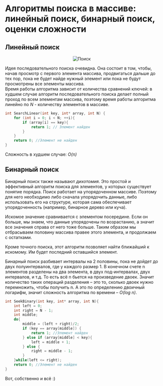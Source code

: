 # Алгоритмы поиска в массиве: линейный поиск, бинарный поиск, оценки сложности
## Линейный поиск

<p align="center">
<img src="SearchArray/images/Поиск.jpg" alt="Поиск" title="Поиск">
</p>

  Идея последовательного поиска очевидна. Она состоит в том, чтобы,
начав просмотр с первого элемента массива, продвигаться дальше
до тех пор, пока не будет найде нужный элемент или пока не будут
просмотрены все элементы массива.<br/>
  Время работы алгоритма зависит от количества сравнений ключей: в
худшем случае алгоритм последовательного поиска делает полный проход
по всем элементам массива, поэтому время работы алгоритма линейно 
по *N* - количеству элементов в массиве.
```C
int SearchLinear(int key, int* array, int N) {
	for (int i = 0; i < N; ++i){
		if (array[i] == key){
			return 1; // Элемент найден
		}
	}
	return 0; //Элемент не найден
}
```
Сложность в худшем случае: *O(n)*

## Бинарный поиск
Бинарный поиск также называют *дихотомия*. 
Это простой и эффективный алгоритм поиска для элементов, у которых существует понятие порядка. 
Поиск работает на упорядоченном массиве. 
Поэтому для него необходимо либо сначала упорядочить данные, либо использовать его на структуре, которая сама обеспечивает упорядоченность (например, бинарное дерево или куча).

Искомое значение сравнивается с элементом посередине. 
Если он больше, мы знаем, что данные упорядочены по возрастанию, а значит все значения справа от него тоже больше. 
Таким образом мы отбрасываем половину массива правее этого элемента, и продолжаем с остатками.

Кроме точного поиска, этот алгоритм позволяет найти ближайший к искомому. Им будет последний оставшийся элемент.

Бинарный поиск разбивает интервалы на 2 половины, пока не дойдет до двух полуинтервалов, где у каждого размер 1. 
В конечном счете n элементов разделены на два элемента, в двух под-интервалах, двух интервалов, и т.д. 
То есть всё n бьется на произведение двоек. 
Значит количество таких операций разделения – это то, сколько двоек нужно перемножить, чтобы получить n. 
А это по определению двоичный логарифм, значит сложность алгоритма по времени – *O(log n)*.
```C
int SeekBinary(int key, int* array, int N){
	int left = 0;
	int right = N - 1;
	int middle;
	do{
		middle = (left + right)/2;
		if (key == array[middle]) {
			return 1; //Элемент найден
		} else if (array[middle] < key){
			left = middle + 1;
		} else {
			right = middle - 1;
		}
	}while(left <= right);
	return 0; //Элемент не найден
}
```
Вот, собственно и всё :)
